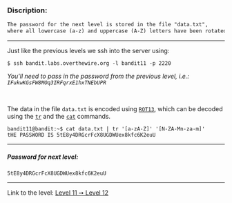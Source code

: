 ### Discription:
```txt
The password for the next level is stored in the file "data.txt",
where all lowercase (a-z) and uppercase (A-Z) letters have been rotated by 13 positions
```

---

Just like the previous levels we ssh into the server using:
```shell
$ ssh bandit.labs.overthewire.org -l bandit11 -p 2220
```

_You'll need to pass in the password from the previous level, i.e.: `IFukwKGsFW8MOq3IRFqrxE1hxTNEbUPR`_

<br>

The data in the file `data.txt` is encoded using [`ROT13`](https://en.wikipedia.org/wiki/ROT13), which can be decoded using the [`tr`](https://linux.die.net/man/1/tr) and the [`cat`](https://linux.die.net/man/1/cat) commands.

```shell
bandit11@bandit:~$ cat data.txt | tr '[a-zA-Z]' '[N-ZA-Mn-za-m]'
tHE PASSWORD IS 5tE8y4DRGcrFcX8UGDWUex8kfc6K2euU
```

---

##### Password for next level:
    5tE8y4DRGcrFcX8UGDWUex8kfc6K2euU

---

Link to the level: [Level 11 ➙ Level 12](https://overthewire.org/wargames/bandit/bandit12.html)
